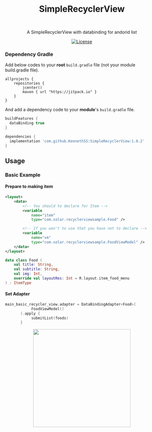 <h1 align="center">SimpleRecyclerView</h1></br>

<p align="center">
A SimpleRecyclerView with databinding for andorid list
</p>

<p align="center">
  <a href="https://opensource.org/licenses/Apache-2.0"><img alt="License" src="https://img.shields.io/badge/License-Apache%202.0-blue.svg"/></a>
</p>

### Dependency Gradle 
Add below codes to your **root** `build.gradle` file (not your module build.gradle file).
```
allprojects {
    repositories {
        jcenter()
        maven { url "https://jitpack.io" }
    }
}
```

And add a dependency code to your **module**'s `build.gradle` file.
```gradle
buildFeatures {
  dataBinding true
}
```

```gradle
dependencies {
  implementation 'com.github.KennethSS:SimpleRecyclerView:1.0.2'
}
```


## Usage
### Basic Example

#### Prepare to making item
```xml
<layout>    
    <data>
        <!-- You should to declare for Item -->
        <variable
            name="item"
            type="com.solar.recyclerviewsample.Food" />

        <!-- If you wan't to use that you have not to declare -->
        <variable
            name="vm"
            type="com.solar.recyclerviewsample.FoodViewModel" />
    </data>
</layout>
```

```kotlin
data class Food (
    val title: String,
    val subtitle: String,
    val img: Int,
    override val layoutRes: Int = R.layout.item_food_menu
) : ItemType
```

#### Set Adapter
```kotlin
main_basic_recycler_view.adapter = DataBindingAdapter<Food>(
            FoodViewModel()
       ).apply {
            submitList(foods)
       }
```

<p align="center">
  <img width="320" src="https://user-images.githubusercontent.com/39362939/95305625-32dd3400-08c1-11eb-88b3-92be623a5aca.gif">
</p>
